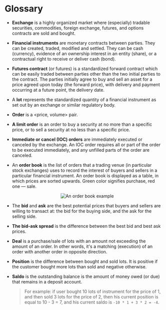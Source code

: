 # Glossary

<a id="exchange"></a>

- **Exchange** is a highly organized market where (especially) tradable securities, commodities, foreign exchange, futures, and options contracts are sold and bought.

<a id="instrument"></a>

- **Financial instruments** are monetary contracts between parties.
  They can be created, traded, modified and settled.
  They can be cash (currency), evidence of an ownership interest in an entity (share), or a contractual right to receive or deliver cash (bond).

<a id="futures"></a>

- **Futures contract** (or futures) is a standardized forward contract which can be easily traded between parties other than the two initial parties to the contract.
  The parties initially agree to buy and sell an asset for a price agreed upon today (the forward price), with delivery and payment occurring at a future point, the delivery date.

<a id="lot"></a>

- A **lot** represents the standardized quantity of a financial instrument as set out by an exchange or similar regulatory body.

<a id="order"></a>

- **Order** is a &lt;price, volume&gt; pair.

<a id="limit_order"></a>

- **A limit order** is an order to buy a security at no more than a specific price, or to sell a security at no less than a specific price.

<a id="ioc_order"></a>

- **Immediate or cancel (IOC) orders** are immediately executed or canceled by the exchange.
  An IOC order requires all or part of the order to be executed immediately, and any unfilled parts of the order are canceled.

<a id="order_book"></a>

- An **order book** is the list of orders that a trading venue (in particular stock exchanges) uses to record the interest of buyers and sellers in a particular financial instrument.
  An order book is displayed as a table, in which prices are sorted upwards.
  Green color signifies purchase, red one — sale.
  <p align="center">
  <img src="{{ book["gitbook.img"] }}/order_book_example.png" title="An order book example">
  </p>

<a id="bid_and_ask"></a>

- The **bid** and **ask** are the best potential prices that buyers and sellers are willing to transact at: the bid for the buying side, and the ask for the selling side.

<a id="spread"></a>

- **The bid-ask spread** is the difference between the best bid and best ask prices.

<a id="deal"></a>

- **Deal** is a purchase/sale of lots with an amount not exceeding the amount of an order.
  In other words, it's a matching (execution) of an order with another order in opposite direction.

<a id="position"></a>

- **Position** is the difference between bought and sold lots.
  It is positive if the customer bought more lots than sold and negative otherwise.

<a id="saldo"></a>

- **Saldo** is the outstanding balance is the amount of money owed (or due) that remains in a deposit account.
  > For example: if user bought 10 lots of instrument for the price of 1, and then sold 3 lots for the price of 2, then his current position is equal to 10 - 3 = 7, and his current saldo is `-10 * 1 + 3 * 2 = -4`.
